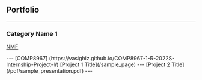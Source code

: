 ## Portfolio

---

### Category Name 1 

<a href="[https://www.linkedin.com/in/vasighi/](https://vasighiz.github.io/TDMnewspapers-NMF/)"> NMF</a>
<!-- <img src="images/dummy_thumbnail.jpg?raw=true"/> --!>

---
[COMP8967] (https://vasighiz.github.io/COMP8967-1-R-2022S-Internship-Project-I/)
[Project 1 Title](/sample_page)
<!-- <img src="images/dummy_thumbnail.jpg?raw=true"/>--!>

---
[Project 2 Title](/pdf/sample_presentation.pdf)
<!-- <img src="images/dummy_thumbnail.jpg?raw=true"/>--!>

---
<!--
### Category Name 2

- [Project 1 Title](http://example.com/)
- [Project 2 Title](http://example.com/)
- [Project 3 Title](http://example.com/)
- [Project 4 Title](http://example.com/)
- [Project 5 Title](http://example.com/)

---




---
<p style="font-size:11px">Page template forked from <a href="https://github.com/evanca/quick-portfolio">evanca</a></p>
--!>
<!-- Remove above link if you don't want to attibute -->

